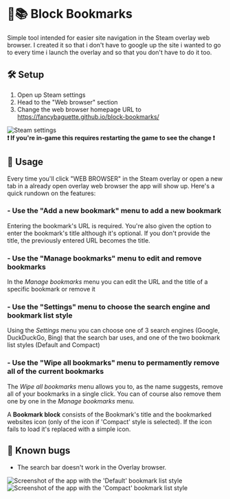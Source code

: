 # 🧱📚 Block Bookmarks
Simple tool intended for easier site navigation in the Steam overlay web browser. I created it so that i don't have to google up the site i wanted to go to every time i launch the overlay and so that you don't have to do it too.

## 🛠 Setup
1. Open up Steam settings
2. Head to the "Web browser" section
3. Change the web browser homepage URL to https://fancybaguette.github.io/block-bookmarks/

![Steam settings](https://cdn.discordapp.com/attachments/972799878956716122/1001920490450993352/Bez_tytuu.png)\
**❗ If you're in-game this requires restarting the game to see the change ❗**

## 📖 Usage
Every time you'll click "WEB BROWSER" in the Steam overlay or open a new tab in a already open overlay web browser the app will show up. Here's a quick rundown on the features:
### - Use the "Add a new bookmark" menu to add a new bookmark
Entering the bookmark's URL is required. You're also given the option to enter the bookmark's title although it's optional. If you don't provide the title, the previously entered URL becomes the title.
### - Use the "Manage bookmarks" menu to edit and remove bookmarks
In the *Manage bookmarks* menu you can edit the URL and the title of a specific bookmark or remove it
### - Use the "Settings" menu to choose the search engine and bookmark list style
Using the *Settings* menu you can choose one of 3 search engines (Google, DuckDuckGo, Bing) that the search bar uses, and one of the two bookmark list styles (Default and Compact)
### - Use the "Wipe all bookmarks" menu to permamently remove all of the current bookmarks
The *Wipe all bookmarks* menu allows you to, as the name suggests, remove all of your bookmarks in a single click. You can of course also remove them one by one in the *Manage bookmarks* menu.

A **Bookmark block** consists of the Bookmark's title and the bookmarked websites icon (only of the icon if 'Compact' style is selected). If the icon fails to load it's replaced with a simple icon.

## 🐞 Known bugs
- The search bar doesn't work in the Overlay browser.
  
![Screenshot of the app with the 'Default' bookmark list style](https://media.discordapp.net/attachments/972799878956716122/1023285072926875718/default-style.png?width=960&height=540)
![Screenshot of the app with the 'Compact' bookmark list style](https://media.discordapp.net/attachments/972799878956716122/1023285072520024214/compact-style.png?width=960&height=540)
